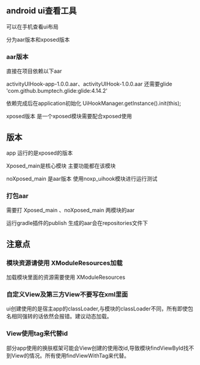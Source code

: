 ## android ui查看工具
可以在手机查看ui布局

分为aar版本和xposed版本

### aar版本  
直接在项目依赖以下aar

activityUIHook-app-1.0.0.aar、activityUIHook-1.0.0.aar
还需要glide  'com.github.bumptech.glide:glide:4.14.2'

依赖完成后在application初始化 
UiHookManager.getInstance().init(this);

xposed版本 是一个xposed模块需要配合xposed使用
## 版本
app 运行的是xposed的版本  

Xposed_main是核心模块 主要功能都在该模块

noXposed_main 是aar版本  使用noxp_uihook模块进行运行测试

### 打包aar
需要打 Xposed_main 、noXposed_main 两模块的aar

运行gradle插件的publish 生成的aar会在repositories文件下


## 注意点

### 模块资源请使用 XModuleResources加载
加载模块里面的资源需要使用 XModuleResources

### 自定义View及第三方View不要写在xml里面
ui创建使用的是宿主app的classLoader,与模块的classLoader不同，所有即使包名相同强转的话依然会报错。建议动态加载。

### View使用tag来代替id
部分app使用的换肤框架可能会View创建的使用改id,导致模块findViewById找不到View的情况。所有使用findViewWithTag来代替。


